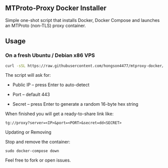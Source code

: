 ## MTProto-Proxy Docker Installer

Simple one-shot script that installs Docker, Docker Compose and launches an
MTProto (non-TLS) proxy container.

## Usage

### On a fresh Ubuntu / Debian x86 VPS
```bash
curl -sSL https://raw.githubusercontent.com/hongson4477/mtproxy-docker/main/install-mtproxy.sh
```

The script will ask for:

- Public IP – press Enter to auto-detect

- Port – default 443

- Secret – press Enter to generate a random 16-byte hex string

When finished you will get a ready-to-share link like:

```
tg://proxy?server=<IP>&port=<PORT>&secret=dd<SECRET>
```

Updating or Removing

Stop and remove the container:

``` cd ~/telegram-proxy
sudo docker-compose down
```

Feel free to fork or open issues.
